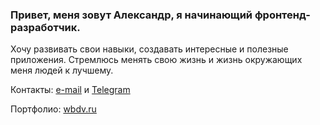 ### Привет, меня зовут Александр, я начинающий фронтенд-разработчик.

Хочу развивать свои навыки, создавать интересные и полезные приложения. Стремлюсь менять свою жизнь и жизнь окружающих меня людей к лучшему.

Контакты: [e-mail](mailto:job@vhlv.ru) и [Telegram](https://t.me/a_vhlv)

Портфолио: [wbdv.ru](https://wbdv.ru) 
